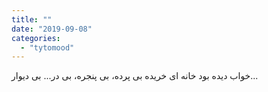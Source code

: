 ```yaml
---
title: ""
date: "2019-09-08"
categories: 
  - "tytomood"
---
```


خواب دیده بود خانه ای خریده بی پرده، بی پنجره، بی در... بی دیوار...
